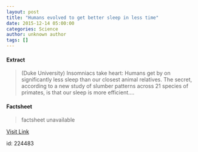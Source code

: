 ```yaml
---
layout: post
title: "Humans evolved to get better sleep in less time"
date: 2015-12-14 05:00:00
categories: Science
author: unknown author
tags: []
---
```



#### Extract
>(Duke University) Insomniacs take heart: Humans get by on significantly less sleep than our closest animal relatives. The secret, according to a new study of slumber patterns across 21 species of primates, is that our sleep is more efficient....

#### Factsheet
>factsheet unavailable

[Visit Link](http://www.eurekalert.org/pub_releases/2015-12/du-het121415.php)

id:  224483
